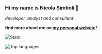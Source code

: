 ### Hi my name is Nicola Simboli 👋

*developer, analyst and consultant*

**find more about me on [my personal website](https://www.simboli.eu)!**

![Stats](https://github-readme-stats.vercel.app/api?username=simboli&theme=graywhite)

![Top languages](https://github-readme-stats.vercel.app/api/top-langs/?username=simboli&theme=graywhite)


<!--
**simboli/simboli** is a ✨ _special_ ✨ repository because its `README.md` (this file) appears on your GitHub profile.

Here are some ideas to get you started:

- 🔭 I’m currently working on ...
- 🌱 I’m currently learning ...
- 👯 I’m looking to collaborate on ...
- 🤔 I’m looking for help with ...
- 💬 Ask me about ...
- 📫 How to reach me: ...
- 😄 Pronouns: ...
- ⚡ Fun fact: ...
-->
